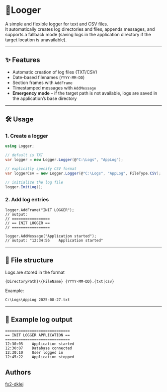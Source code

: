 ﻿# 📝Looger 

A simple and flexible logger for text and CSV files.  
It automatically creates log directories and files, appends messages, and supports a fallback mode (saving logs in the application directory if the target location is unavailable).

---

## ✨ Features
- Automatic creation of log files (TXT/CSV)  
- Date-based filenames (`YYYY-MM-DD`)  
- Section frames with `AddFrame`  
- Timestamped messages with `AddMessage`  
- <b>Emergency mode</b> – if the target path is not available, logs are saved in the application’s base directory  

---

## 🛠️ Usage

### 1. Create a logger
```csharp
using Logger;

// default is TXT
var logger = new Logger.Logger(@"C:\Logs", "AppLog");

// explicitly specify CSV format
var loggerCsv = new Logger.Logger(@"C:\Logs", "AppLog", FileType.CSV);

// initialize the log file
logger.InitLog();
```    

### 2. Add log entries

```
logger.AddFrame("INIT LOGGER"); 
// output:
// =================
// == INIT LOGGER ==
// =================
```

```
logger.AddMessage("Application started");
// output: "12:34:56    Application started"
```

---

## 📂 File structure

Logs are stored in the format

```
{DirectoryPath}\{FileName} {YYYY-MM-DD}.{txt|csv}
```

Example:

```C:\Logs\AppLog 2025-08-27.txt```

---

## 📖 Example log output

```
=============================
== INIT LOGGER APPLICATION ==
=============================
12:30:05    Application started
12:30:07    Database connected
12:30:10    User logged in
12:45:22    Application stopped
```

## Authors

[fx2-dklej](https://github.com/fx2-dklej)